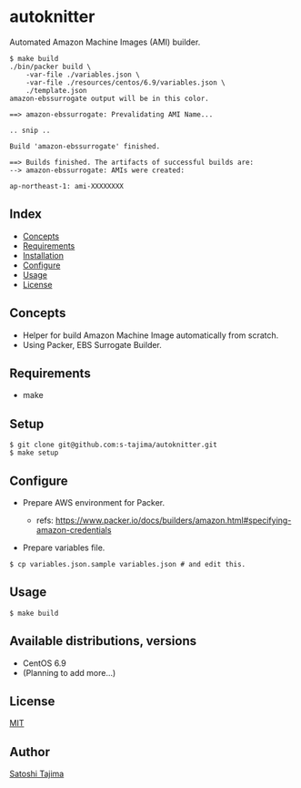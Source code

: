 # autoknitter

Automated Amazon Machine Images (AMI) builder.

```
$ make build
./bin/packer build \
	-var-file ./variables.json \
	-var-file ./resources/centos/6.9/variables.json \
	./template.json
amazon-ebssurrogate output will be in this color.

==> amazon-ebssurrogate: Prevalidating AMI Name...

.. snip ..

Build 'amazon-ebssurrogate' finished.

==> Builds finished. The artifacts of successful builds are:
--> amazon-ebssurrogate: AMIs were created:

ap-northeast-1: ami-XXXXXXXX
```

## Index

* [Concepts](#concepts)
* [Requirements](#requirements)
* [Installation](#installation)
* [Configure](#configure)
* [Usage](#usage)
* [License](#license)

## Concepts

* Helper for build Amazon Machine Image automatically from scratch.
* Using Packer, EBS Surrogate Builder.

## Requirements

* make

## Setup

```
$ git clone git@github.com:s-tajima/autoknitter.git
$ make setup
```

## Configure

* Prepare AWS environment for Packer.
    * refs: https://www.packer.io/docs/builders/amazon.html#specifying-amazon-credentials

* Prepare variables file.
```
$ cp variables.json.sample variables.json # and edit this.
```

## Usage

```
$ make build
```

## Available distributions, versions

* CentOS 6.9
* (Planning to add more...)

## License

[MIT](./LICENSE)

## Author

[Satoshi Tajima](https://github.com/s-tajima)
